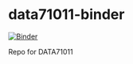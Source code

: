 # data71011-binder

[![Binder](https://mybinder.org/badge_logo.svg)](https://mybinder.org/v2/gh/akashrajendran1704/data71011-binder/HEAD)

Repo for DATA71011

